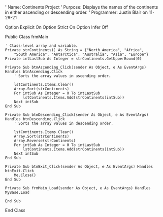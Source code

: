 ' Name:         Continents Project
' Purpose:      Displays the names of the continents in either ascending or descending order.
' Programmer:   Justin Blair on 11-29-21

Option Explicit On
Option Strict On
Option Infer Off

Public Class frmMain

    ' Class-level array and variable.
    Private strContinents() As String = {"North America", "Africa",
        "South America", "Antarctica", "Australia", "Asia", "Europe"}
    Private intLastSub As Integer = strContinents.GetUpperBound(0)

    Private Sub btnAscending_Click(sender As Object, e As EventArgs) Handles btnAscending.Click
        ' Sorts the array values in ascending order.

        lstContinents.Items.Clear()
        Array.Sort(strContinents)
        For intSub As Integer = 0 To intLastSub
            lstContinents.Items.Add(strContinents(intSub))
        Next intSub
    End Sub

    Private Sub btnDescending_Click(sender As Object, e As EventArgs) Handles btnDescending.Click
        ' Sorts the array values in descending order.

        lstContinents.Items.Clear()
        Array.Sort(strContinents)
        Array.Reverse(strContinents)
        For intSub As Integer = 0 To intLastSub
            lstContinents.Items.Add(strContinents(intSub))
        Next intSub
    End Sub

    Private Sub btnExit_Click(sender As Object, e As EventArgs) Handles btnExit.Click
        Me.Close()
    End Sub

    Private Sub frmMain_Load(sender As Object, e As EventArgs) Handles MyBase.Load

    End Sub
End Class
